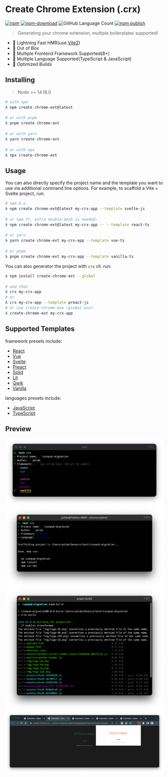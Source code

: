 # Create Chrome Extension (.crx)

[![npm](https://img.shields.io/npm/v/create-chrome-ext?logo=npm)](https://www.npmjs.com/package/create-chrome-ext)
[![npm-download](https://img.shields.io/npm/dw/create-chrome-ext)](https://www.npmjs.com/package/create-chrome-ext)
![GitHub Language Count](https://img.shields.io/github/languages/count/guocaoyi/create-chrome-ext)
[![npm publish](https://github.com/guocaoyi/create-chrome-ext/actions/workflows/npm-publish.yml/badge.svg)](https://github.com/guocaoyi/create-chrome-ext/actions/workflows/npm-publish.yml)

> Generating your chrome extension, multiple boilerplates supported!

- 🚀 Lightning Fast HMR(use [Vite2](https://vitejs.dev))
- 🥡 Out of Box
- 🌈 Multiple Frontend Framework Supported(8+)
- 🥢 Multiple Language Supported(TypeScript & JavaScript)
- 🧶 Optimized Builds

## Installing

> Node >= 14.18.0

```bash
# with npm
λ npm create chrome-ext@latest

# or with pnpm
λ pnpm create chrome-ext

# or with yarn
λ yarn create chrome-ext

# or with npx
λ npx create-chrome-ext
```

## Usage

You can also directly specify the project name and the template you want to use via additional command line options. For example, to scaffold a Vite + Svelte project, run:

```bash
# npm 6.x
λ npm create chrome-ext@latest my-crx-app --template svelte-js

# or npm 7+, extra double-dash is needed:
λ npm create chrome-ext@latest my-crx-app -- --template react-ts

# or yarn
λ yarn create chrome-ext my-crx-app --template vue-ts

# or pnpm
λ pnpm create chrome-ext my-crx-app --template vanilla-ts
```

You can also generator the project with `crx` cli.
run:

```bash
λ npm install create-chrome-ext --global

# and then
λ crx my-crx-app
# or
λ crx my-crx-app --template preact-js
# or use create-chrome-exe (global env)
λ create-chrome-ext my-crx-app
```

## Supported Templates

framework presets include:

- [React](https://reactjs.org/)
- [Vue](https://vuejs.org/)
- [Svelte](https://svelte.dev/)
- [Preact](https://preactjs.com/)
- [Solid](https://www.solidjs.com/)
- [Lit](https://lit.dev/)
- [Qwik](https://qwik.builder.io/)
- [Vanilla](http://vanilla-js.com/)

languages presets include:

- [JavaScript](https://www.javascript.com/)
- [TypeScript](https://www.typescriptlang.org/)

## Preview

![crx-run](./docs/crx-run.png)
![crx-install](./docs/crx-install.png)
![crx-build](./docs/crx-build.png)
![crx-preview](./docs/crx-preview.png)
